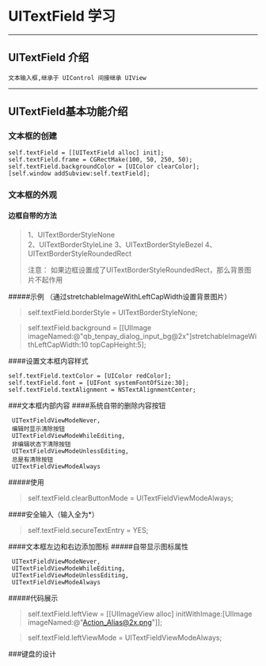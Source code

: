 # UITextField 学习

---

## UITextField 介绍

```
文本输入框,继承于 UIControl 间接继承 UIView 
```

---

## UITextField基本功能介绍

### 文本框的创建

```
self.textField = [[UITextField alloc] init];
self.textField.frame = CGRectMake(100, 50, 250, 50);
self.textField.backgroundColor = [UIColor clearColor];
[self.window addSubview:self.textField];
```

### 文本框的外观

#### 边框自带的方法

> 1、UITextBorderStyleNone  
> 2、UITextBorderStyleLine 
> 3、UITextBorderStyleBezel 
> 4、UITextBorderStyleRoundedRect
> 
> 注意： 如果边框设置成了UITextBorderStyleRoundedRect，那么背景图片不起作用

#####示例 （通过stretchableImageWithLeftCapWidth设置背景图片）
>self.textField.borderStyle = UITextBorderStyleNone; 

>self.textField.background = [[UIImage imageNamed:@"qb_tenpay_dialog_input_bg@2x"]stretchableImageWithLeftCapWidth:10 topCapHeight:5]; 

####设置文本框内容样式
```
self.textField.textColor = [UIColor redColor];
self.textField.font = [UIFont systemFontOfSize:30];
self.textField.textAlignment = NSTextAlignmentCenter;
```
###文本框内部内容
####系统自带的删除内容按钮
```
 UITextFieldViewModeNever,
 编辑时显示清除按钮
 UITextFieldViewModeWhileEditing,
 非编辑状态下清除按钮
 UITextFieldViewModeUnlessEditing,
 总是有清除按钮
 UITextFieldViewModeAlways
```
#####使用
> self.textField.clearButtonMode = UITextFieldViewModeAlways; 

####安全输入（输入全为*）
> self.textField.secureTextEntry = YES; 

####文本框左边和右边添加图标
#####自带显示图标属性
```
 UITextFieldViewModeNever, 
 UITextFieldViewModeWhileEditing,
 UITextFieldViewModeUnlessEditing,
 UITextFieldViewModeAlways
```
#####代码展示
> self.textField.leftView = [[UIImageView alloc] initWithImage:[UIImage imageNamed:@"Action_Alias@2x.png"]]; 

> self.textField.leftViewMode = UITextFieldViewModeAlways; 

###键盘的设计
